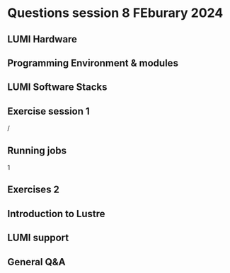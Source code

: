 # Questions session 8 FEburary 2024

## LUMI Hardware


## Programming Environment & modules



## LUMI Software Stacks



## Exercise session 1

/


## Running jobs

1


## Exercises 2



## Introduction to Lustre




## LUMI support



## General Q&A

      





